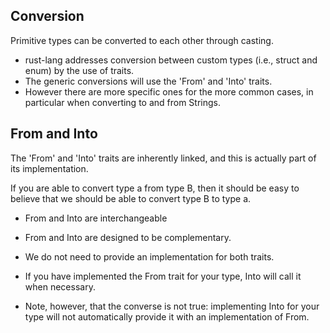 ## Conversion

Primitive types can be converted to each other through casting.

- rust-lang addresses conversion between custom types (i.e., struct and enum) by the use of traits.
- The generic conversions will use the 'From' and 'Into' traits.
- However there are more specific ones for the more common cases, in particular when converting to and from Strings.

## From and Into

The 'From' and 'Into' traits are inherently linked, and this is actually part of its implementation.

If you are able to convert type a from type B, then it should be easy to believe that we should be able to convert type
B to type a.

- From and Into are interchangeable

- From and Into are designed to be complementary.
- We do not need to provide an implementation for both traits.
- If you have implemented the From trait for your type, Into will call it when necessary.
- Note, however, that the converse is not true: implementing Into for your type will not automatically provide it with
  an implementation of From.
